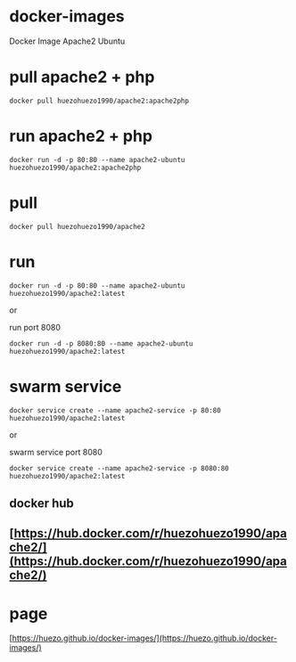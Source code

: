 # docker-images
Docker Image Apache2 Ubuntu


# pull apache2 + php

```docker pull huezohuezo1990/apache2:apache2php```

# run apache2 + php

```docker run -d -p 80:80 --name apache2-ubuntu huezohuezo1990/apache2:apache2php```



# pull 

```docker pull huezohuezo1990/apache2```

# run

```docker run -d -p 80:80 --name apache2-ubuntu huezohuezo1990/apache2:latest```

or

run port 8080


```docker run -d -p 8080:80 --name apache2-ubuntu huezohuezo1990/apache2:latest```



# swarm service

```docker service create --name apache2-service -p 80:80 huezohuezo1990/apache2:latest```


or 

swarm service port 8080

```docker service create --name apache2-service -p 8080:80 huezohuezo1990/apache2:latest```


## docker hub

## [https://hub.docker.com/r/huezohuezo1990/apache2/](https://hub.docker.com/r/huezohuezo1990/apache2/)


#  page
[https://huezo.github.io/docker-images/](https://huezo.github.io/docker-images/)
